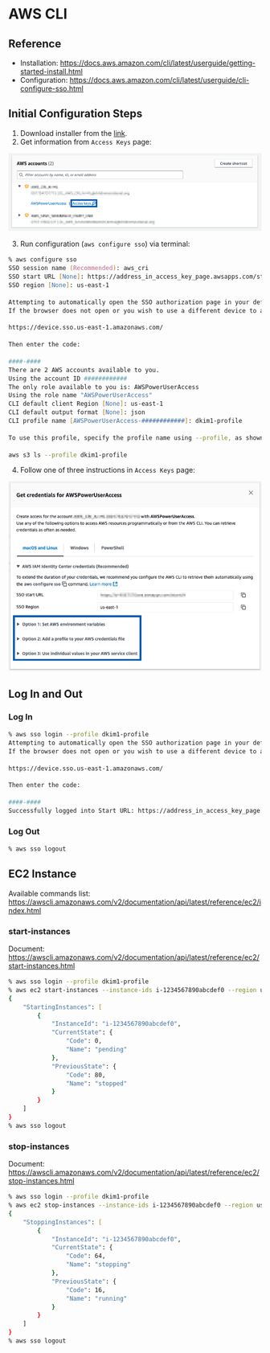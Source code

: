 # AWS CLI
## Reference
- Installation: https://docs.aws.amazon.com/cli/latest/userguide/getting-started-install.html
- Configuration: https://docs.aws.amazon.com/cli/latest/userguide/cli-configure-sso.html

## Initial Configuration Steps
1. Download installer from the [link](https://docs.aws.amazon.com/cli/latest/userguide/getting-started-install.html).
2. Get information from `Access Keys` page:

![access_keys](./img/access_keys.png)

3. Run configuration (`aws configure sso`) via terminal:
```zsh
% aws configure sso
SSO session name (Recommended): aws_cri
SSO start URL [None]: https://address_in_access_key_page.awsapps.com/start/#
SSO region [None]: us-east-1

Attempting to automatically open the SSO authorization page in your default browser.
If the browser does not open or you wish to use a different device to authorize this request, open the following URL:

https://device.sso.us-east-1.amazonaws.com/

Then enter the code:

####-####
There are 2 AWS accounts available to you.
Using the account ID ############
The only role available to you is: AWSPowerUserAccess
Using the role name "AWSPowerUserAccess"
CLI default client Region [None]: us-east-1
CLI default output format [None]: json
CLI profile name [AWSPowerUserAccess-############]: dkim1-profile

To use this profile, specify the profile name using --profile, as shown:

aws s3 ls --profile dkim1-profile
```  

4. Follow one of three instructions in `Access Keys` page:

![access_keys_detail](./img/access_keys_detail.png)

## Log In and Out
### Log In
```zsh
% aws sso login --profile dkim1-profile
Attempting to automatically open the SSO authorization page in your default browser.
If the browser does not open or you wish to use a different device to authorize this request, open the following URL:

https://device.sso.us-east-1.amazonaws.com/

Then enter the code:

####-####
Successfully logged into Start URL: https://address_in_access_key_page.awsapps.com/start/#
```

### Log Out
```zsh
% aws sso logout
```

## EC2 Instance
Available commands list: https://awscli.amazonaws.com/v2/documentation/api/latest/reference/ec2/index.html
### start-instances
Document: https://awscli.amazonaws.com/v2/documentation/api/latest/reference/ec2/start-instances.html
```zsh
% aws sso login --profile dkim1-profile
% aws ec2 start-instances --instance-ids i-1234567890abcdef0 --region us-east-1 --profile dkim1-profile
{
    "StartingInstances": [
        {
            "InstanceId": "i-1234567890abcdef0",
            "CurrentState": {
                "Code": 0,
                "Name": "pending"
            },
            "PreviousState": {
                "Code": 80,
                "Name": "stopped"
            }
        }
    ]
}
% aws sso logout
```

### stop-instances
Document: https://awscli.amazonaws.com/v2/documentation/api/latest/reference/ec2/stop-instances.html
```zsh
% aws sso login --profile dkim1-profile
% aws ec2 stop-instances --instance-ids i-1234567890abcdef0 --region us-east-1 --profile dkim1-profile
{
    "StoppingInstances": [
        {
            "InstanceId": "i-1234567890abcdef0",
            "CurrentState": {
                "Code": 64,
                "Name": "stopping"
            },
            "PreviousState": {
                "Code": 16,
                "Name": "running"
            }
        }
    ]
}
% aws sso logout
```
